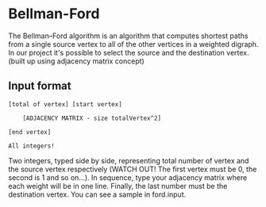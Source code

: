 # Bellman-Ford
The Bellman–Ford algorithm is an algorithm that computes shortest paths from a single source vertex to all of the other vertices in a weighted digraph. In our project it's possible to select the source and the destination vertex. (built up using adjacency matrix concept)

## Input format
```
[total of vertex] [start vertex]

    [ADJACENCY MATRIX - size totalVertex^2]

[end vertex]

All integers!
```
Two integers, typed side by side, representing total number of vertex and the source vertex respectively (WATCH OUT! The first vertex must be 0, the second is 1 and so on...). In sequence, type your adjacency matrix where each weight will be in one line. Finally, the last number must be the destination vertex. You can see a sample in ford.input.
